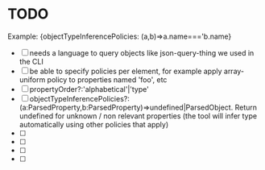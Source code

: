 # TODO

  Example: {objectTypeInferencePolicies: (a,b)=>a.name==='b.name}
- [ ] needs a language to query objects like json-query-thing we used in the CLI
- [ ] be able to specify policies per element, for example apply array-uniform policy to properties named 'foo', etc
- [ ] propertyOrder?:'alphabetical'|'type'
- [ ] objectTypeInferencePolicies?: (a:ParsedProperty,b:ParsedProperty)=>undefined|ParsedObject. Return undefined for unknown / non relevant properties (the tool will infer type automatically using other policies that apply)
- [ ] 
- [ ] 
- [ ] 
- [ ] 